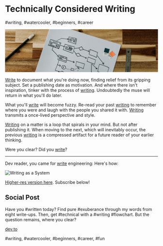 # Technically Considered Writing
#writing, #watercooler, #beginners, #career

![Photo by Kelly Sikkema on Unsplash](images/68-01.jpeg)

[Write](https://www.julian.com/guide/write/intro) to document what you're doing now, finding relief from its gripping subject. Set a publishing date as motivation. And where there isn't inspiration, tinker with the process of [writing](http://paulgraham.com/useful.html). Undoubtedly the muse will return in what you'll do later.

What you'll [write](https://blog.stephsmith.io/learning-to-write-with-confidence/) will become fuzzy. Re-read your past [writing](https://adamfaliq.wordpress.com/2020/10/28/write-well/) to remember where you were and laugh with the people you shared it with. [Writing](https://www.preetamnath.com/blog/why-you-should-write) transmits a once-lived perspective and style.

[Writing](https://fs.blog/why-write/) on a matter is a loop that spirals in your mind. But not after publishing it. When moving to the next, which will inevitably occur, the previous [writing](https://robert.bearblog.dev/just-write/) is a compressed artifact for a future reader of your earlier thinking.

Were you clear? Did you [write](https://poets.org/poem/so-you-want-be-writer)?

---

Dev reader, you came for [write](https://www.developing.dev/p/why-engineers-need-to-write) engineering: Here's how:

![Writing as a System](https://dev-to-uploads.s3.amazonaws.com/uploads/articles/hw1ynk2vxv4t6av58x5v.gif)

[Higher-res version here](https://medium.com/@solidi/the-one-about-blogging-cd9e65a2055b). Subscribe below!

## Social Post

Have you #written today? Find pure #exuberance through my words from eight write-ups. Then, get #technical with a #writing #flowchart. But the question remains, where you clear?

[dev.to](https://dev.to/solidi/technically-considered-writing-3nng)

#writing, #watercooler, #beginners, #career, #fun
